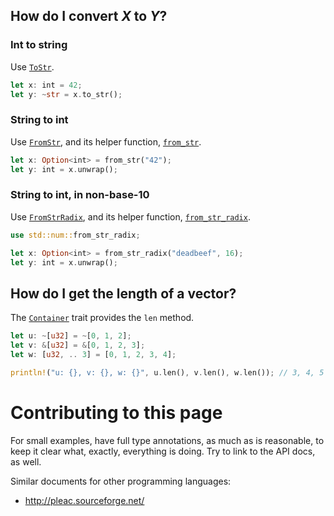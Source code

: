 ## How do I convert *X* to *Y*?

### Int to string

Use [`ToStr`](http://static.rust-lang.org/doc/master/std/to_str/trait.ToStr.html).

```rust
let x: int = 42;
let y: ~str = x.to_str();
```

### String to int

Use [`FromStr`](http://static.rust-lang.org/doc/master/std/from_str/trait.FromStr.html), and its helper function, [`from_str`](http://static.rust-lang.org/doc/master/std/from_str/fn.from_str.html).

```rust
let x: Option<int> = from_str("42");
let y: int = x.unwrap();
```
### String to int, in non-base-10

Use [`FromStrRadix`](http://static.rust-lang.org/doc/master/std/num/trait.FromStrRadix.html), and its helper function, [`from_str_radix`](http://static.rust-lang.org/doc/master/std/num/fn.from_str_radix.html).

```rust
use std::num::from_str_radix;

let x: Option<int> = from_str_radix("deadbeef", 16);
let y: int = x.unwrap();
```

## How do I get the length of a vector?

The [`Container`](http://static.rust-lang.org/doc/master/std/container/trait.Container.html) trait provides the `len` method.

```rust
let u: ~[u32] = ~[0, 1, 2];
let v: &[u32] = &[0, 1, 2, 3];
let w: [u32, .. 3] = [0, 1, 2, 3, 4];

println!("u: {}, v: {}, w: {}", u.len(), v.len(), w.len()); // 3, 4, 5
```


# Contributing to this page

For small examples, have full type annotations, as much as is reasonable, to keep it clear what, exactly, everything is doing. Try to link to the API docs, as well.

Similar documents for other programming languages:
  * http://pleac.sourceforge.net/